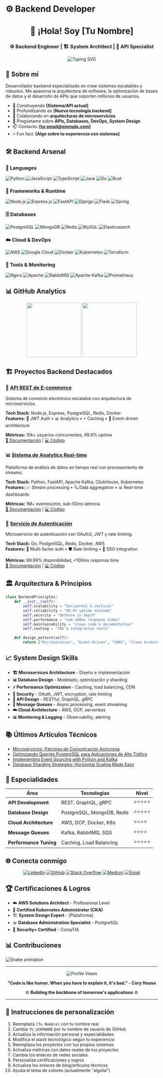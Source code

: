 # ⚙️ Backend Developer

<div align="center">
  <h1>👋 ¡Hola! Soy [Tu Nombre]</h1>
  <h3>⚙️ Backend Engineer | 🏗️ System Architect | 🚀 API Specialist</h3>
  
  ![Typing SVG](https://readme-typing-svg.herokuapp.com?font=Fira+Code&pause=1000&color=00D4AA&center=true&vCenter=true&width=435&lines=Backend+Developer;Scaling+Systems;Building+Robust+APIs;Always+optimizing+performance)
</div>

## 🎯 Sobre mí

Desarrollador backend especializado en crear sistemas escalables y robustos. Me apasiona la arquitectura de software, la optimización de bases de datos y el desarrollo de APIs que soporten millones de usuarios.

- 🔭 Construyendo **[Sistema/API actual]**
- 🌱 Profundizando en **[Nueva tecnología backend]**
- 👯 Colaborando en **arquitecturas de microservicios**
- 💬 Pregúntame sobre **APIs, Databases, DevOps, System Design**
- 📫 Contacto: **[tu-email@ejemplo.com]**
- ⚡ Fun fact: **[Algo sobre tu experiencia con sistemas]**

## 🛠️ Backend Arsenal

### 🐍 Languages
![Python](https://img.shields.io/badge/python-3670A0?style=for-the-badge&logo=python&logoColor=ffdd54)
![JavaScript](https://img.shields.io/badge/javascript-%23323330.svg?style=for-the-badge&logo=javascript&logoColor=%23F7DF1E)
![TypeScript](https://img.shields.io/badge/typescript-%23007ACC.svg?style=for-the-badge&logo=typescript&logoColor=white)
![Java](https://img.shields.io/badge/java-%23ED8B00.svg?style=for-the-badge&logo=java&logoColor=white)
![Go](https://img.shields.io/badge/go-%2300ADD8.svg?style=for-the-badge&logo=go&logoColor=white)
![Rust](https://img.shields.io/badge/rust-%23000000.svg?style=for-the-badge&logo=rust&logoColor=white)

### 🚀 Frameworks & Runtime
![Node.js](https://img.shields.io/badge/node.js-6DA55F?style=for-the-badge&logo=node.js&logoColor=white)
![Express.js](https://img.shields.io/badge/express.js-%23404d59.svg?style=for-the-badge&logo=express&logoColor=%2361DAFB)
![FastAPI](https://img.shields.io/badge/FastAPI-005571?style=for-the-badge&logo=fastapi)
![Django](https://img.shields.io/badge/django-%23092E20.svg?style=for-the-badge&logo=django&logoColor=white)
![Flask](https://img.shields.io/badge/flask-%23000.svg?style=for-the-badge&logo=flask&logoColor=white)
![Spring](https://img.shields.io/badge/spring-%236DB33F.svg?style=for-the-badge&logo=spring&logoColor=white)

### 🗄️ Databases
![PostgreSQL](https://img.shields.io/badge/postgresql-%23316192.svg?style=for-the-badge&logo=postgresql&logoColor=white)
![MongoDB](https://img.shields.io/badge/MongoDB-%234ea94b.svg?style=for-the-badge&logo=mongodb&logoColor=white)
![Redis](https://img.shields.io/badge/redis-%23DD0031.svg?style=for-the-badge&logo=redis&logoColor=white)
![MySQL](https://img.shields.io/badge/mysql-%2300f.svg?style=for-the-badge&logo=mysql&logoColor=white)
![Elasticsearch](https://img.shields.io/badge/-ElasticSearch-005571?style=for-the-badge&logo=elasticsearch)

### ☁️ Cloud & DevOps
![AWS](https://img.shields.io/badge/AWS-%23FF9900.svg?style=for-the-badge&logo=amazon-aws&logoColor=white)
![Google Cloud](https://img.shields.io/badge/GoogleCloud-%234285F4.svg?style=for-the-badge&logo=google-cloud&logoColor=white)
![Docker](https://img.shields.io/badge/docker-%230db7ed.svg?style=for-the-badge&logo=docker&logoColor=white)
![Kubernetes](https://img.shields.io/badge/kubernetes-%23326ce5.svg?style=for-the-badge&logo=kubernetes&logoColor=white)
![Terraform](https://img.shields.io/badge/terraform-%235835CC.svg?style=for-the-badge&logo=terraform&logoColor=white)

### 🔧 Tools & Monitoring
![Nginx](https://img.shields.io/badge/nginx-%23009639.svg?style=for-the-badge&logo=nginx&logoColor=white)
![Apache](https://img.shields.io/badge/apache-%23D42029.svg?style=for-the-badge&logo=apache&logoColor=white)
![RabbitMQ](https://img.shields.io/badge/Rabbitmq-FF6600?style=for-the-badge&logo=rabbitmq&logoColor=white)
![Apache Kafka](https://img.shields.io/badge/Apache%20Kafka-000?style=for-the-badge&logo=apachekafka)
![Prometheus](https://img.shields.io/badge/Prometheus-E6522C?style=for-the-badge&logo=Prometheus&logoColor=white)

## 📊 GitHub Analytics

<div align="center">
  <img height="180em" src="https://github-readme-stats.vercel.app/api?username=TU_USERNAME&show_icons=true&theme=algolia&include_all_commits=true&count_private=true"/>
  <img height="180em" src="https://github-readme-stats.vercel.app/api/top-langs/?username=TU_USERNAME&layout=compact&langs_count=7&theme=algolia"/>
</div>

## 🏗️ Proyectos Backend Destacados

### 🚀 [API REST de E-commerce](link-proyecto)
Sistema de comercio electrónico escalable con arquitectura de microservicios.

**Tech Stack:** Node.js, Express, PostgreSQL, Redis, Docker  
**Features:** 🔐 JWT Auth • 📊 Analytics • ⚡ Caching • 🔄 Event-driven architecture

**Métricas:** 10k+ usuarios concurrentes, 99.9% uptime  
[📖 Documentación](docs-link) | [💻 Código](github-link)

### 📊 [Sistema de Analytics Real-time](link-proyecto)
Plataforma de análisis de datos en tiempo real con procesamiento de streams.

**Tech Stack:** Python, FastAPI, Apache Kafka, ClickHouse, Kubernetes  
**Features:** 📈 Stream processing • 🔍 Data aggregation • 📊 Real-time dashboards

**Métricas:** 1M+ eventos/min, sub-50ms latencia  
[📖 Documentación](docs-link) | [💻 Código](github-link)

### 🔐 [Servicio de Autenticación](link-proyecto)
Microservicio de autenticación con OAuth2, JWT y rate limiting.

**Tech Stack:** Go, PostgreSQL, Redis, Docker, AWS  
**Features:** 🔑 Multi-factor auth • 🛡️ Rate limiting • 🔄 SSO integration

**Métricas:** 99.99% disponibilidad, <100ms response time  
[📖 Documentación](docs-link) | [💻 Código](github-link)

## 🏛️ Arquitectura & Principios

```python
class BackendPrinciples:
    def __init__(self):
        self.scalability = "horizontal & vertical"
        self.reliability = "99.9% uptime minimum"
        self.security = "defense in depth"
        self.performance = "sub-100ms response times"
        self.maintainability = "clean code & documentation"
        self.testing = "TDD & integration tests"
        
    def design_pattern(self):
        return ["Microservices", "Event-Driven", "CQRS", "Clean Architecture"]
```

## 📈 System Design Skills

- **🏗️ Microservices Architecture** - Diseño e implementación
- **📊 Database Design** - Modelado, optimización y sharding
- **⚡ Performance Optimization** - Caching, load balancing, CDN
- **🔐 Security** - OAuth, JWT, encryption, rate limiting
- **📡 API Design** - RESTful, GraphQL, gRPC
- **🔄 Message Queues** - Async processing, event streaming
- **☁️ Cloud Architecture** - AWS, GCP, serverless
- **📊 Monitoring & Logging** - Observability, alerting

## 📚 Últimos Artículos Técnicos

<!-- BLOG-POST-LIST:START -->
- [Microservicios: Patrones de Comunicación Asíncrona](link)
- [Optimizando Queries PostgreSQL para Aplicaciones de Alto Tráfico](link)
- [Implementing Event Sourcing with Python and Kafka](link)
- [Database Sharding Strategies: Horizontal Scaling Made Easy](link)
<!-- BLOG-POST-LIST:END -->

## 🎯 Especialidades

<div align="center">

| Área | Tecnologías | Nivel |
|------|-------------|-------|
| **API Development** | REST, GraphQL, gRPC | ⭐⭐⭐⭐⭐ |
| **Database Design** | PostgreSQL, MongoDB, Redis | ⭐⭐⭐⭐⭐ |
| **Cloud Architecture** | AWS, GCP, Docker, K8s | ⭐⭐⭐⭐ |
| **Message Queues** | Kafka, RabbitMQ, SQS | ⭐⭐⭐⭐ |
| **Performance Tuning** | Caching, Load Balancing | ⭐⭐⭐⭐⭐ |

</div>

## 🌐 Conecta conmigo

<div align="center">

[![LinkedIn](https://img.shields.io/badge/LinkedIn-0077B5?style=for-the-badge&logo=linkedin&logoColor=white)](https://linkedin.com/in/tu-perfil)
[![GitHub](https://img.shields.io/badge/GitHub-100000?style=for-the-badge&logo=github&logoColor=white)](https://github.com/TU_USERNAME)
[![Stack Overflow](https://img.shields.io/badge/-Stackoverflow-FE7A16?style=for-the-badge&logo=stack-overflow&logoColor=white)](https://stackoverflow.com/users/tu-id)
[![Medium](https://img.shields.io/badge/Medium-12100E?style=for-the-badge&logo=medium&logoColor=white)](https://medium.com/@tu-usuario)
[![Email](https://img.shields.io/badge/Gmail-D14836?style=for-the-badge&logo=gmail&logoColor=white)](mailto:tu-email@gmail.com)

</div>

## 🏆 Certificaciones & Logros

- ☁️ **AWS Solutions Architect** - Professional Level
- 🐳 **Certified Kubernetes Administrator (CKA)**
- 🏗️ **System Design Expert** - [Plataforma]
- 📊 **Database Administration Specialist** - PostgreSQL
- 🔐 **Security+ Certified** - CompTIA

## 📊 Contribuciones

![Snake animation](https://github.com/TU_USERNAME/TU_USERNAME/blob/output/github-contribution-grid-snake.svg)

---

<div align="center">
  
  ![Profile Views](https://komarev.com/ghpvc/?username=TU_USERNAME&color=00D4AA&style=for-the-badge)
  
  **"Code is like humor. When you have to explain it, it's bad." - Cory House**
  
  ⚙️ **Building the backbone of tomorrow's applications** ⚙️
  
</div>

---

## 🔧 Instrucciones de personalización

1. Reemplaza `[Tu Nombre]` con tu nombre real
2. Cambia `TU_USERNAME` por tu nombre de usuario de GitHub
3. Actualiza la información personal y especialidades
4. Modifica el stack tecnológico según tu experiencia
5. Reemplaza los proyectos con tus propios sistemas
6. Actualiza métricas con datos reales de tus proyectos
7. Cambia los enlaces de redes sociales
8. Personaliza certificaciones y logros
9. Actualiza los enlaces de blog/artículos técnicos
10. Ajusta el tema de colores (actualmente "algolia")
